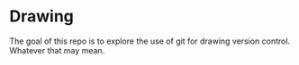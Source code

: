 # Drawing

The goal of this repo is to explore the use of git for drawing
version control. Whatever that may mean.


